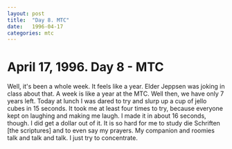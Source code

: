 ```yaml
---
layout: post
title:  "Day 8. MTC"
date:   1996-04-17
categories: mtc
---
```

# April 17, 1996. Day 8 - MTC

Well, it's been a whole week. It feels like a year. Elder Jeppsen was joking in
class about that. A week is like a year at the MTC. Well then, we have only 7
years left. Today at lunch I was dared to try and slurp up a cup of jello cubes
in 15 seconds. It took me at least four times to try, because everyone kept on
laughing and making me laugh. I made it in about 16 seconds, though. I did get a
dollar out of it. It is so hard for me to study die Schriften [the scriptures]
and to even say my prayers. My companion and roomies talk and talk and talk. I
just try to concentrate.


